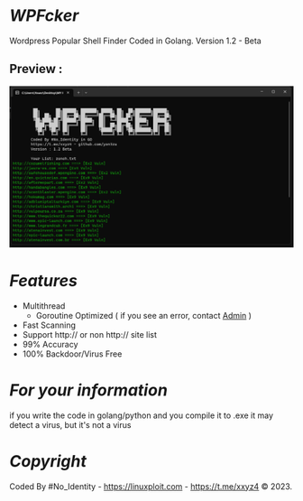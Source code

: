 # _WPFcker_
Wordpress Popular Shell Finder Coded in Golang. Version 1.2 - Beta

## Preview :
![wp.png](https://raw.githubusercontent.com/yon3zu/WPFcker/main/wp.png)

# _Features_
- Multithread
  - Goroutine Optimized ( if you see an error, contact [Admin](https://t.me/xxyz4) )
- Fast Scanning
- Support http:// or non http:// site list
- 99% Accuracy
- 100% Backdoor/Virus Free

# _For your information_
if you write the code in golang/python and you compile it to .exe it may detect a virus, but it's not a virus

# _Copyright_
Coded By #No_Identity - https://linuxploit.com - https://t.me/xxyz4 &copy; 2023.
